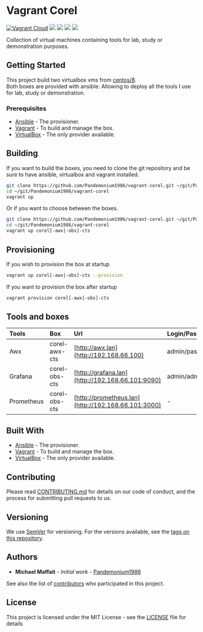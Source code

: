 # Vagrant Corel

[![Vagrant Cloud](https://img.shields.io/badge/vagrant-corel-lightgrey.svg)](https://app.vagrantup.com/pandemonium/)
![](https://img.shields.io/github/release/Pandemonium1986/corel.svg)
![](https://img.shields.io/github/repo-size/Pandemonium1986/corel.svg)
![](https://img.shields.io/github/release-date/Pandemonium1986/corel.svg)
![](https://img.shields.io/github/license/Pandemonium1986/corel.svg)

Collection of virtual machines containing tools for lab, study or demonstration purposes.

## Getting Started

This project build two virtualbox vms from [centos/8](https://app.vagrantup.com/centos/boxes/8).  
Both boxes are provided with ansible. Allowing to deploy all the tools I use for lab, study or demonstration.

### Prerequisites

-   [Ansible](https://docs.ansible.com/ansible/latest/installation_guide/intro_installation.html) - The provisioner.
-   [Vagrant](https://www.vagrantup.com/downloads.html) - To build and manage the box.
-   [VirtualBox](https://www.virtualbox.org/wiki/Downloads) - The only provider available.

## Building

If you want to build the boxes, you need to clone the git repository and be sure to have ansible, virtualbox and vagrant installed.

```sh
git clone https://github.com/Pandemonium1986/vagrant-corel.git ~/git/Pandemonium1986/vagrant-corel
cd ~/git/Pandemonium1986/vagrant-corel
vagrant up
```

Or if you want to choose between the boxes.

```sh
git clone https://github.com/Pandemonium1986/vagrant-corel.git ~/git/Pandemonium1986/vagrant-corel
cd ~/git/Pandemonium1986/vagrant-corel
vagrant up corel[-awx|-obs]-cts
```

## Provisioning

If you wish to provision the box at startup

```sh
vagrant up corel[-awx|-obs]-cts --provision
```

If you want to provision the box after startup

```sh
vagrant provision corel[-awx|-obs]-cts
```

## Tools and boxes

| Tools      | Box           | Url                                                 | Login/Password |
| :--------- | :------------ | :-------------------------------------------------- | :------------- |
| Awx        | corel-awx-cts | [http://awx.lan](http://192.168.66.100)             | admin/password |
| Grafana    | corel-obs-cts | [http://grafana.lan](http://192.168.66.101:9090)    | admin/admin    |
| Prometheus | corel-obs-cts | [http://prometheus.lan](http://192.168.66.101:3000) | -              |

## Built With

-   [Ansible](https://docs.ansible.com/ansible/latest/installation_guide/intro_installation.html) - The provisioner.
-   [Vagrant](https://www.vagrantup.com/downloads.html) - To build and manage the box.
-   [VirtualBox](https://www.virtualbox.org/wiki/Downloads) - The only provider available.

## Contributing

Please read [CONTRIBUTING.md](https://gist.github.com/PurpleBooth/b24679402957c63ec426) for details on our code of conduct, and the process for submitting pull requests to us.

## Versioning

We use [SemVer](http://semver.org/) for versioning. For the versions available, see the [tags on this repository](https://github.com/Pandemonium1986/vagrant-corel/tags).

## Authors

-   **Michael Maffait** - _Initial work_ - [Pandemonium1986](https://github.com/Pandemonium1986)

See also the list of [contributors](https://github.com/Pandemonium1986/vagrant-corel/contributors) who participated in this project.

## License

This project is licensed under the MIT License - see the [LICENSE](./LICENSE) file for details
